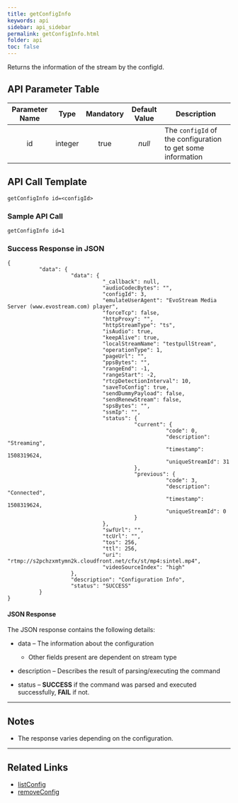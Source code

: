 ```yaml
---
title: getConfigInfo
keywords: api
sidebar: api_sidebar
permalink: getConfigInfo.html
folder: api
toc: false
---
```




Returns the information of the stream by the configId.



## API Parameter Table



| Parameter Name |  Type   | Mandatory | Default Value | Description                              |
| :------------: | :-----: | :-------: | :-----------: | ---------------------------------------- |
|       id       | integer |   true    |    *null*     | The `configId` of the configuration to get some information |

## API Call Template

``` 
getConfigInfo id=<configId>
```



### Sample API Call

``` 
getConfigInfo id=1
```



### Success Response in JSON

``` 
{
          "data": {
                    "data": {
                              "_callback": null,
                              "audioCodecBytes": "",
                              "configId": 3,
                              "emulateUserAgent": "EvoStream Media Server (www.evostream.com) player",
                              "forceTcp": false,
                              "httpProxy": "",
                              "httpStreamType": "ts",
                              "isAudio": true,
                              "keepAlive": true,
                              "localStreamName": "testpullStream",
                              "operationType": 1,
                              "pageUrl": "",
                              "ppsBytes": "",
                              "rangeEnd": -1,
                              "rangeStart": -2,
                              "rtcpDetectionInterval": 10,
                              "saveToConfig": true,
                              "sendDummyPayload": false,
                              "sendRenewStream": false,
                              "spsBytes": "",
                              "ssmIp": "",
                              "status": {
                                        "current": {
                                                  "code": 0,
                                                  "description": "Streaming",
                                                  "timestamp": 1508319624,
                                                  "uniqueStreamId": 31
                                        },
                                        "previous": {
                                                  "code": 3,
                                                  "description": "Connected",
                                                  "timestamp": 1508319624,
                                                  "uniqueStreamId": 0
                                        }
                              },
                              "swfUrl": "",
                              "tcUrl": "",
                              "tos": 256,
                              "ttl": 256,
                              "uri": "rtmp://s2pchzxmtymn2k.cloudfront.net/cfx/st/mp4:sintel.mp4",
                              "videoSourceIndex": "high"
                    },
                    "description": "Configuration Info",
                    "status": "SUCCESS"
          }
}
```



#### JSON Response

The JSON response contains the following details:

- data – The information about the configuration
  - Other fields present are dependent on stream type


- description – Describes the result of parsing/executing the command
- status – **SUCCESS** if the command was parsed and executed successfully, **FAIL** if not.

------

## Notes

- The response varies depending on the configuration.


------

## Related Links

- [listConfig](listConfig.html)
- [removeConfig](removeConfig.html)